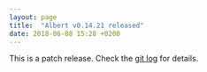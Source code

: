 ```yaml
---
layout: page
title:  "Albert v0.14.21 released"
date: 2018-06-08 15:28 +0200
---
```

This is a patch release. Check the [git log](https://github.com/albertlauncher/albert/commits/v0.14.21) for details.

